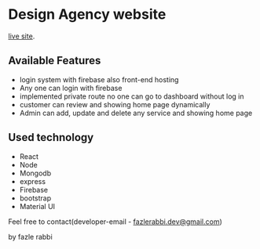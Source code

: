 # Design Agency website

 [live site](https://logo-bakery.web.app/).

## Available Features
* login system with firebase also front-end hosting
* Any one can login with firebase
* implemented private route no one can go to dashboard without log in
* customer can review and showing home page dynamically 
* Admin can  add, update and delete any service and showing home page 


## Used technology
* React
* Node
* Mongodb
* express
* Firebase
* bootstrap
* Material UI



 Feel free to contact(developer-email - fazlerabbi.dev@gmail.com)


by fazle rabbi



